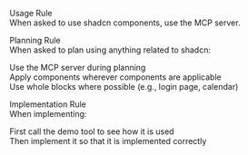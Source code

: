 Usage Rule  
When asked to use shadcn components, use the MCP server.

Planning Rule  
When asked to plan using anything related to shadcn:

Use the MCP server during planning  
Apply components wherever components are applicable  
Use whole blocks where possible (e.g., login page, calendar)

Implementation Rule  
When implementing:

First call the demo tool to see how it is used  
Then implement it so that it is implemented correctly